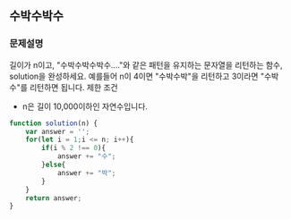 ## 수박수박수
### 문제설명
길이가 n이고, "수박수박수박수...."와 같은 패턴을 유지하는 문자열을 리턴하는 함수, solution을 완성하세요. 예를들어 n이 4이면 "수박수박"을 리턴하고 3이라면 "수박수"를 리턴하면 됩니다.
제한 조건
- n은 길이 10,000이하인 자연수입니다.

```jsx
function solution(n) {
    var answer = '';
    for(let i = 1;i <= n; i++){
        if(i % 2 !== 0){
            answer += "수";
        }else{
            answer += "박";
        }
    }
    return answer;
}
```
